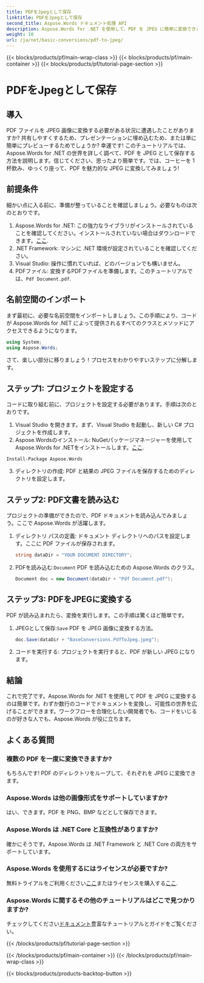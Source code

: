 ```yaml
---
title: PDFをJpegとして保存
linktitle: PDFをJpegとして保存
second_title: Aspose.Words ドキュメント処理 API
description: Aspose.Words for .NET を使用して、PDF を JPEG に簡単に変換できます。例と FAQ を含む詳細なガイドに従ってください。開発者や愛好家に最適です。
weight: 10
url: /ja/net/basic-conversions/pdf-to-jpeg/
---
```


{{< blocks/products/pf/main-wrap-class >}}
{{< blocks/products/pf/main-container >}}
{{< blocks/products/pf/tutorial-page-section >}}

# PDFをJpegとして保存

## 導入

PDF ファイルを JPEG 画像に変換する必要がある状況に遭遇したことがありますか? 共有しやすくするため、プレゼンテーションに埋め込むため、または単に簡単にプレビューするためでしょうか? 幸運です! このチュートリアルでは、Aspose.Words for .NET の世界を詳しく調べて、PDF を JPEG として保存する方法を説明します。信じてください、思ったより簡単です。では、コーヒーを 1 杯飲み、ゆっくり座って、PDF を魅力的な JPEG に変換してみましょう!

## 前提条件

細かい点に入る前に、準備が整っていることを確認しましょう。必要なものは次のとおりです。

1. Aspose.Words for .NET: この強力なライブラリがインストールされていることを確認してください。インストールされていない場合はダウンロードできます。[ここ](https://releases.aspose.com/words/net/).
2. .NET Framework: マシンに .NET 環境が設定されていることを確認してください。
3. Visual Studio: 操作に慣れていれば、どのバージョンでも構いません。
4.  PDFファイル: 変換するPDFファイルを準備します。このチュートリアルでは、`Pdf Document.pdf`.

## 名前空間のインポート

まず最初に、必要な名前空間をインポートしましょう。この手順により、コードが Aspose.Words for .NET によって提供されるすべてのクラスとメソッドにアクセスできるようになります。

```csharp
using System;
using Aspose.Words;
```

さて、楽しい部分に移りましょう！プロセスをわかりやすいステップに分解します。

## ステップ1: プロジェクトを設定する

コードに取り組む前に、プロジェクトを設定する必要があります。手順は次のとおりです。

1. Visual Studio を開きます。まず、Visual Studio を起動し、新しい C# プロジェクトを作成します。
2.  Aspose.Wordsのインストール: NuGetパッケージマネージャーを使用してAspose.Words for .NETをインストールします。[ここ](https://releases.aspose.com/words/net/).

```shell
Install-Package Aspose.Words
```

3. ディレクトリの作成: PDF と結果の JPEG ファイルを保存するためのディレクトリを設定します。

## ステップ2: PDF文書を読み込む

プロジェクトの準備ができたので、PDF ドキュメントを読み込んでみましょう。ここで Aspose.Words が活躍します。

1. ディレクトリ パスの定義: ドキュメント ディレクトリへのパスを設定します。ここに PDF ファイルが保存されます。

    ```csharp
    string dataDir = "YOUR DOCUMENT DIRECTORY";
    ```

2.  PDFを読み込む:`Document` PDF を読み込むための Aspose.Words のクラス。

    ```csharp
    Document doc = new Document(dataDir + "Pdf Document.pdf");
    ```

## ステップ3: PDFをJPEGに変換する

PDF が読み込まれたら、変換を実行します。この手順は驚くほど簡単です。

1.  JPEGとして保存:`Save` PDF を JPEG 画像に変換する方法。

    ```csharp
    doc.Save(dataDir + "BaseConversions.PdfToJpeg.jpeg");
    ```

2. コードを実行する: プロジェクトを実行すると、PDF が新しい JPEG になります。

## 結論

これで完了です。Aspose.Words for .NET を使用して PDF を JPEG に変換するのは簡単です。わずか数行のコードでドキュメントを変換し、可能性の世界を広げることができます。ワークフローを合理化したい開発者でも、コードをいじるのが好きな人でも、Aspose.Words が役に立ちます。

## よくある質問

### 複数の PDF を一度に変換できますか?
もちろんです! PDF のディレクトリをループして、それぞれを JPEG に変換できます。

### Aspose.Words は他の画像形式をサポートしていますか?
はい、できます。PDF を PNG、BMP などとして保存できます。

### Aspose.Words は .NET Core と互換性がありますか?
確かにそうです。Aspose.Words は .NET Framework と .NET Core の両方をサポートしています。

### Aspose.Words を使用するにはライセンスが必要ですか?
無料トライアルをご利用ください[ここ](https://releases.aspose.com/)またはライセンスを購入する[ここ](https://purchase.aspose.com/buy).

### Aspose.Words に関するその他のチュートリアルはどこで見つかりますか?
チェックしてください[ドキュメント](https://reference.aspose.com/words/net/)豊富なチュートリアルとガイドをご覧ください。

{{< /blocks/products/pf/tutorial-page-section >}}

{{< /blocks/products/pf/main-container >}}
{{< /blocks/products/pf/main-wrap-class >}}

{{< blocks/products/products-backtop-button >}}

